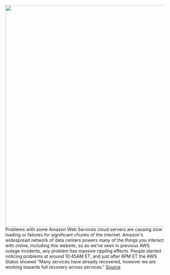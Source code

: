 <img src='https://cdn.vox-cdn.com/thumbor/Wxwfr1D4NtSbjfF4XGlLnFrF_bM=/0x0:5000x3750/1200x800/filters:focal(2100x1475:2900x2275)/cdn.vox-cdn.com/uploads/chorus_image/image/70240007/1230840274.0.jpg' width='700px' /><br/>
Problems with some Amazon Web Services cloud servers are causing slow loading or failures for significant chunks of the internet. Amazon's widespread network of data centers powers many of the things you interact with online, including this website, so as we've seen in previous AWS outage incidents, any problem has massive rippling effects. People started noticing problems at around 10:45AM ET, and just after 6PM ET the AWS Status showed “Many services have already recovered, however we are working towards full recovery across services.”
<a href='https://www.theverge.com/2021/12/7/22822332/amazon-server-aws-down-disney-plus-ring-outage'> Source <a/>